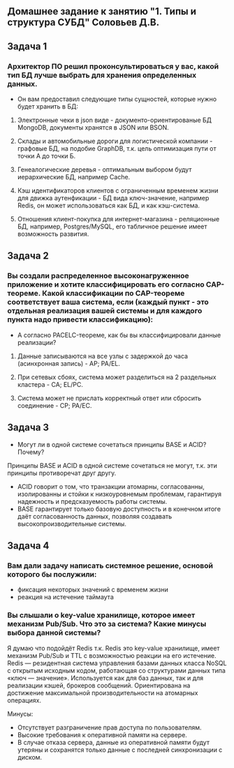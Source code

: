 ## Домашнее задание к занятию "1. Типы и структура СУБД" Соловьев Д.В.

## Задача 1

### Архитектор ПО решил проконсультироваться у вас, какой тип БД лучше выбрать для хранения определенных данных.

- Он вам предоставил следующие типы сущностей, которые нужно будет хранить в БД:

1) Электронные чеки в json виде - документо-ориентированые БД MongoDB, документы хранятся в JSON или BSON.

2) Склады и автомобильные дороги для логистической компании - графовые БД, на подобие GraphDB, т.к. цель оптимизация пути от точки А до точки Б.

3) Генеалогические деревья - оптимальным выбором будут иерархические БД, например Cache.

4) Кэш идентификаторов клиентов с ограниченным временем жизни для движка аутенфикации - БД вида ключ-значение, например Redis, он может использоваться как БД, и как кэш-система.

5) Отношения клиент-покупка для интернет-магазина - реляционные БД, например, Postgres/MySQL, его табличное решение имеет возможность развития.

## Задача 2

### Вы создали распределенное высоконагруженное приложение и хотите классифицировать его согласно CAP-теореме. Какой классификации по CAP-теореме соответствует ваша система, если (каждый пункт - это отдельная реализация вашей системы и для каждого пункта надо привести классификацию):

- А согласно PACELC-теореме, как бы вы классифицировали данные реализации?
  
1) Данные записываются на все узлы с задержкой до часа (асинхронная запись) - АР; PA/EL.

2) При сетевых сбоях, система может разделиться на 2 раздельных кластера - СA; EL/PC.

3) Система может не прислать корректный ответ или сбросить соединение - CP; PA/EC.

## Задача 3

- Могут ли в одной системе сочетаться принципы BASE и ACID? Почему?

Принципы BASE и ACID в одной системе сочетаться не могут, т.к. эти принципы противоречат друг другу.
- ACID говорит о том, что транзакции атомарны, согласованны, изолированны и стойки к низкоуровнемым проблемам, гарантируя надежность и предсказуемость работы системы.
- BASE гарантирует только базовую доступность и в конечном итоге даёт согласованность данных, позволяя создавать высокопроизводительные системы.

## Задача 4 

### Вам дали задачу написать системное решение, основой которого бы послужили:

- фиксация некоторых значений с временем жизни
- реакция на истечение таймаута
### Вы слышали о key-value хранилище, которое имеет механизм Pub/Sub. Что это за система? Какие минусы выбора данной системы?


Я думаю что подойдёт Redis т.к. Redis это key-value хранилище, имеет механизм
Pub/Sub и TTL с возможностью реакции на его истечение. Redis — резидентная система управления базами данных класса NoSQL с открытым исходным кодом, работающая со структурами данных типа «ключ — значение». 
Используется как для баз данных, так и для реализации кэшей, брокеров сообщений.
Ориентирована на достижение максимальной производительности на атомарных операциях.

Минусы: 
- Отсутствует разграничение прав доступа по пользователям.
- Высокие требования к оперативной памяти на сервере.
- В случае отказа сервера, данные из оперативной памяти будут утеряны и сохранятся только данные с последней синхронизации с диском.

